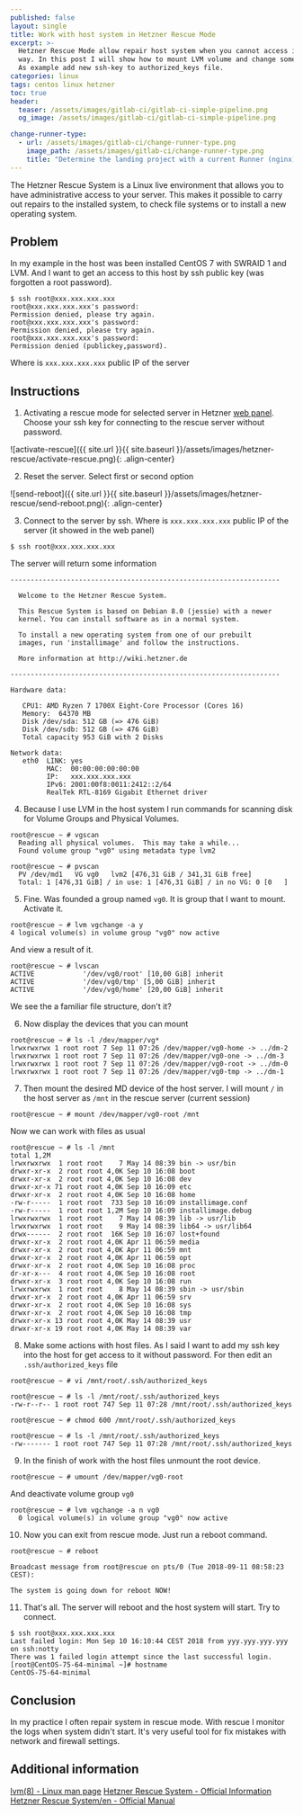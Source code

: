 ```yaml
---
published: false
layout: single
title: Work with host system in Hetzner Rescue Mode
excerpt: >-
  Hetzner Rescue Mode allow repair host system when you cannot access in usually
  way. In this post I will show how to mount LVM volume and change some file.
  As example add new ssh-key to authorized_keys file.
categories: linux
tags: centos linux hetzner
toc: true
header:
  teaser: /assets/images/gitlab-ci/gitlab-ci-simple-pipeline.png
  og_image: /assets/images/gitlab-ci/gitlab-ci-simple-pipeline.png

change-runner-type:
  - url: /assets/images/gitlab-ci/change-runner-type.png
    image_path: /assets/images/gitlab-ci/change-runner-type.png
    title: "Determine the landing project with a current Runner (nginx)"
---
```


The Hetzner Rescue System is a Linux live environment that allows you to have
administrative access to your server. This makes it possible to carry out
repairs to the installed system, to check file systems or to install a new
operating system.

## Problem

In my example in the host was been installed CentOS 7 with SWRAID 1 and LVM.
And I want to get an access to this host by ssh public key (was forgotten a root
password).

```
$ ssh root@xxx.xxx.xxx.xxx
root@xxx.xxx.xxx.xxx's password:
Permission denied, please try again.
root@xxx.xxx.xxx.xxx's password:
Permission denied, please try again.
root@xxx.xxx.xxx.xxx's password:
Permission denied (publickey,password).
```
Where is `xxx.xxx.xxx.xxx` public IP of the server

## Instructions

1. Activating a rescue mode for selected server in Hetzner [web panel][web-panel].
Choose your ssh key for connecting to the rescue server without password.

![activate-rescue]({{ site.url }}{{ site.baseurl }}/assets/images/hetzner-rescue/activate-rescue.png){: .align-center}

2. Reset the server. Select first or second option

![send-reboot]({{ site.url }}{{ site.baseurl }}/assets/images/hetzner-rescue/send-reboot.png){: .align-center}

3. Connect to the server by ssh.
Where is `xxx.xxx.xxx.xxx` public IP of the server (it showed in the web panel)
```
$ ssh root@xxx.xxx.xxx.xxx
```

The server will return some information
```
-------------------------------------------------------------------

  Welcome to the Hetzner Rescue System.

  This Rescue System is based on Debian 8.0 (jessie) with a newer
  kernel. You can install software as in a normal system.

  To install a new operating system from one of our prebuilt
  images, run 'installimage' and follow the instructions.

  More information at http://wiki.hetzner.de

-------------------------------------------------------------------

Hardware data:

   CPU1: AMD Ryzen 7 1700X Eight-Core Processor (Cores 16)
   Memory:  64370 MB
   Disk /dev/sda: 512 GB (=> 476 GiB)
   Disk /dev/sdb: 512 GB (=> 476 GiB)
   Total capacity 953 GiB with 2 Disks

Network data:
   eth0  LINK: yes
         MAC:  00:00:00:00:00:00
         IP:   xxx.xxx.xxx.xxx
         IPv6: 2001:00f8:0011:2412::2/64
         RealTek RTL-8169 Gigabit Ethernet driver
```

4. Because I use LVM in the host system I run commands for scanning disk for
 Volume Groups and Physical Volumes.
```
root@rescue ~ # vgscan
  Reading all physical volumes.  This may take a while...
  Found volume group "vg0" using metadata type lvm2

root@rescue ~ # pvscan
  PV /dev/md1   VG vg0   lvm2 [476,31 GiB / 341,31 GiB free]
  Total: 1 [476,31 GiB] / in use: 1 [476,31 GiB] / in no VG: 0 [0   ]
```

5. Fine. Was founded a group named `vg0`. It is group that I want to mount.
Activate it.
```
root@rescue ~ # lvm vgchange -a y
4 logical volume(s) in volume group "vg0" now active
```

And view a result of it.
```
root@rescue ~ # lvscan
ACTIVE            '/dev/vg0/root' [10,00 GiB] inherit
ACTIVE            '/dev/vg0/tmp' [5,00 GiB] inherit
ACTIVE            '/dev/vg0/home' [20,00 GiB] inherit
```

We see the a familiar file structure, don't it?

6. Now display the devices that you can mount
```
root@rescue ~ # ls -l /dev/mapper/vg*
lrwxrwxrwx 1 root root 7 Sep 11 07:26 /dev/mapper/vg0-home -> ../dm-2
lrwxrwxrwx 1 root root 7 Sep 11 07:26 /dev/mapper/vg0-one -> ../dm-3
lrwxrwxrwx 1 root root 7 Sep 11 07:26 /dev/mapper/vg0-root -> ../dm-0
lrwxrwxrwx 1 root root 7 Sep 11 07:26 /dev/mapper/vg0-tmp -> ../dm-1
```

7. Then mount the desired MD device of the host server.
I will mount `/` in the host server as `/mnt` in the rescue server (current session)
```
root@rescue ~ # mount /dev/mapper/vg0-root /mnt
```

Now we can work with files as usual
```
root@rescue ~ # ls -l /mnt
total 1,2M
lrwxrwxrwx  1 root root    7 May 14 08:39 bin -> usr/bin
drwxr-xr-x  2 root root 4,0K Sep 10 16:08 boot
drwxr-xr-x  2 root root 4,0K Sep 10 16:08 dev
drwxr-xr-x 71 root root 4,0K Sep 10 16:09 etc
drwxr-xr-x  2 root root 4,0K Sep 10 16:08 home
-rw-r-----  1 root root  733 Sep 10 16:09 installimage.conf
-rw-r-----  1 root root 1,2M Sep 10 16:09 installimage.debug
lrwxrwxrwx  1 root root    7 May 14 08:39 lib -> usr/lib
lrwxrwxrwx  1 root root    9 May 14 08:39 lib64 -> usr/lib64
drwx------  2 root root  16K Sep 10 16:07 lost+found
drwxr-xr-x  2 root root 4,0K Apr 11 06:59 media
drwxr-xr-x  2 root root 4,0K Apr 11 06:59 mnt
drwxr-xr-x  2 root root 4,0K Apr 11 06:59 opt
drwxr-xr-x  2 root root 4,0K Sep 10 16:08 proc
dr-xr-x---  4 root root 4,0K Sep 10 16:08 root
drwxr-xr-x  3 root root 4,0K Sep 10 16:08 run
lrwxrwxrwx  1 root root    8 May 14 08:39 sbin -> usr/sbin
drwxr-xr-x  2 root root 4,0K Apr 11 06:59 srv
drwxr-xr-x  2 root root 4,0K Sep 10 16:08 sys
drwxr-xr-x  2 root root 4,0K Sep 10 16:08 tmp
drwxr-xr-x 13 root root 4,0K May 14 08:39 usr
drwxr-xr-x 19 root root 4,0K May 14 08:39 var
```

8. Make some actions with host files.
As I said I want to add my ssh key into the host for get access to it without
password. For then edit an `.ssh/authorized_keys` file
```
root@rescue ~ # vi /mnt/root/.ssh/authorized_keys

root@rescue ~ # ls -l /mnt/root/.ssh/authorized_keys
-rw-r--r-- 1 root root 747 Sep 11 07:28 /mnt/root/.ssh/authorized_keys

root@rescue ~ # chmod 600 /mnt/root/.ssh/authorized_keys

root@rescue ~ # ls -l /mnt/root/.ssh/authorized_keys
-rw------- 1 root root 747 Sep 11 07:28 /mnt/root/.ssh/authorized_keys
```

9. In the finish of work with the host files unmount the root device.
```
root@rescue ~ # umount /dev/mapper/vg0-root
```

And deactivate volume group `vg0`
```
root@rescue ~ # lvm vgchange -a n vg0
  0 logical volume(s) in volume group "vg0" now active
```

10. Now you can exit from rescue mode. Just run a reboot command.
```
root@rescue ~ # reboot

Broadcast message from root@rescue on pts/0 (Tue 2018-09-11 08:58:23 CEST):

The system is going down for reboot NOW!
```

11. That's all. The server will reboot and the host system will start.
Try to connect.
```
$ ssh root@xxx.xxx.xxx.xxx
Last failed login: Mon Sep 10 16:10:44 CEST 2018 from yyy.yyy.yyy.yyy on ssh:notty
There was 1 failed login attempt since the last successful login.
[root@CentOS-75-64-minimal ~]# hostname
CentOS-75-64-minimal
```

## Conclusion
In my practice I often repair system in rescue mode. With rescue I monitor the
logs when system didn't start. It's very useful tool for fix mistakes with
network and firewall settings.

## Additional information
[lvm(8) - Linux man page][lvm]
[Hetzner Rescue System - Official Information](https://www.hetzner.com/unternehmen/rescue-system)
[Hetzner Rescue System/en - Official Manual][rescue-doc]

[web-panel]: https://robot.your-server.de/server
[rescue-doc]: https://wiki.hetzner.de/index.php/Hetzner_Rescue-System/en
[lvm]: https://linux.die.net/man/8/lvm
